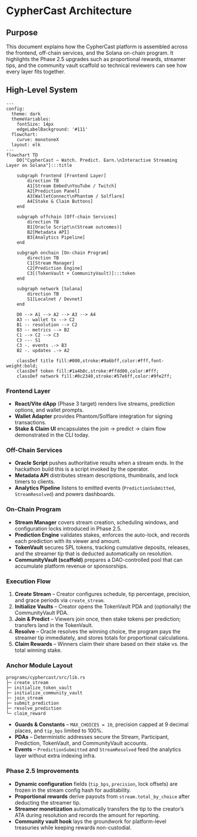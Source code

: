 # CypherCast Architecture

## Purpose
This document explains how the CypherCast platform is assembled across the frontend, off-chain services, and the Solana on-chain program. It highlights the Phase 2.5 upgrades such as proportional rewards, streamer tips, and the community vault scaffold so technical reviewers can see how every layer fits together.

## High-Level System

```mermaid
---
config:
  theme: dark
  themeVariables:
    fontSize: 14px
    edgeLabelBackground: '#111'
  flowchart:
    curve: monotoneX
  layout: elk
---
flowchart TD
    D0["CypherCast – Watch. Predict. Earn.\nInteractive Streaming Layer on Solana"]:::title

    subgraph frontend [Frontend Layer]
        direction TB
        A1[Stream Embed\nYouTube / Twitch]
        A2[Prediction Panel]
        A3[WalletConnect\nPhantom / Solflare]
        A4[Stake & Claim Buttons]
    end

    subgraph offchain [Off-chain Services]
        direction TB
        B1[Oracle Script\n(Stream outcomes)]
        B2[Metadata API]
        B3[Analytics Pipeline]
    end

    subgraph onchain [On-chain Program]
        direction TB
        C1[Stream Manager]
        C2[Prediction Engine]
        C3[(TokenVault + CommunityVault)]:::token
    end

    subgraph network [Solana]
        direction TB
        S1[Localnet / Devnet]
    end

    D0 --> A1 --> A2 --> A3 --> A4
    A3 -- wallet tx --> C2
    B1 -- resolution --> C2
    B3 -- metrics --> B2
    C1 --> C2 --> C3
    C3 --- S1
    C3 -. events .-> B3
    B2 -. updates .-> A2

    classDef title fill:#000,stroke:#9a6bff,color:#fff,font-weight:bold;
    classDef token fill:#1a4b8c,stroke:#ffdd00,color:#fff;
    classDef network fill:#0c2340,stroke:#57e6ff,color:#9fe2ff;
```

### Frontend Layer
- **React/Vite dApp** (Phase 3 target) renders live streams, prediction options, and wallet prompts.
- **Wallet Adapter** provides Phantom/Solflare integration for signing transactions.
- **Stake & Claim UI** encapsulates the join → predict → claim flow demonstrated in the CLI today.

### Off-Chain Services
- **Oracle Script** pushes authoritative results when a stream ends. In the hackathon build this is a script invoked by the operator.
- **Metadata API** distributes stream descriptions, thumbnails, and lock timers to clients.
- **Analytics Pipeline** listens to emitted events (`PredictionSubmitted`, `StreamResolved`) and powers dashboards.

### On-Chain Program
- **Stream Manager** covers stream creation, scheduling windows, and configuration locks introduced in Phase 2.5.
- **Prediction Engine** validates stakes, enforces the auto-lock, and records each prediction with its viewer and amount.
- **TokenVault** secures SPL tokens, tracking cumulative deposits, releases, and the streamer tip that is deducted automatically on resolution.
- **CommunityVault (scaffold)** prepares a DAO-controlled pool that can accumulate platform revenue or sponsorships.

### Execution Flow
1. **Create Stream** – Creator configures schedule, tip percentage, precision, and grace periods via `create_stream`.
2. **Initialize Vaults** – Creator opens the TokenVault PDA and (optionally) the CommunityVault PDA.
3. **Join & Predict** – Viewers join once, then stake tokens per prediction; transfers land in the TokenVault.
4. **Resolve** – Oracle resolves the winning choice, the program pays the streamer tip immediately, and stores totals for proportional calculations.
5. **Claim Rewards** – Winners claim their share based on their stake vs. the total winning stake.

### Anchor Module Layout
```
programs/cyphercast/src/lib.rs
├─ create_stream
├─ initialize_token_vault
├─ initialize_community_vault
├─ join_stream
├─ submit_prediction
├─ resolve_prediction
└─ claim_reward
```

- **Guards & Constants** – `MAX_CHOICES = 10`, precision capped at 9 decimal places, and `tip_bps` limited to 100%.
- **PDAs** – Deterministic addresses secure the Stream, Participant, Prediction, TokenVault, and CommunityVault accounts.
- **Events** – `PredictionSubmitted` and `StreamResolved` feed the analytics layer without extra indexing infra.

### Phase 2.5 Improvements
- **Dynamic configuration** fields (`tip_bps`, `precision`, lock offsets) are frozen in the stream config hash for auditability.
- **Proportional rewards** derive payouts from `stream.total_by_choice` after deducting the streamer tip.
- **Streamer monetization** automatically transfers the tip to the creator’s ATA during resolution and records the amount for reporting.
- **Community vault hook** lays the groundwork for platform-level treasuries while keeping rewards non-custodial.
